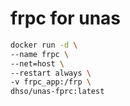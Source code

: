 # frpc for unas

```bash
docker run -d \
--name frpc \
--net=host \
--restart always \
-v frpc_app:/frp \
dhso/unas-fprc:latest
```